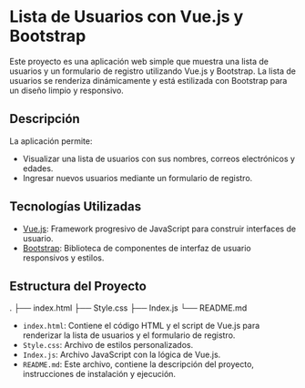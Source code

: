 # Lista de Usuarios con Vue.js y Bootstrap

Este proyecto es una aplicación web simple que muestra una lista de usuarios y un formulario de registro utilizando Vue.js y Bootstrap. 
La lista de usuarios se renderiza dinámicamente y está estilizada con Bootstrap para un diseño limpio y responsivo.

## Descripción

La aplicación permite:
- Visualizar una lista de usuarios con sus nombres, correos electrónicos y edades.
- Ingresar nuevos usuarios mediante un formulario de registro.

## Tecnologías Utilizadas

- [Vue.js](https://vuejs.org/): Framework progresivo de JavaScript para construir interfaces de usuario.
- [Bootstrap](https://getbootstrap.com/): Biblioteca de componentes de interfaz de usuario responsivos y estilos.

## Estructura del Proyecto

.
├── index.html
├── Style.css
├── Index.js
└── README.md


- `index.html`: Contiene el código HTML y el script de Vue.js para renderizar la lista de usuarios y el formulario de registro.
- `Style.css`: Archivo de estilos personalizados.
- `Index.js`: Archivo JavaScript con la lógica de Vue.js.
- `README.md`: Este archivo, contiene la descripción del proyecto, instrucciones de instalación y ejecución.


